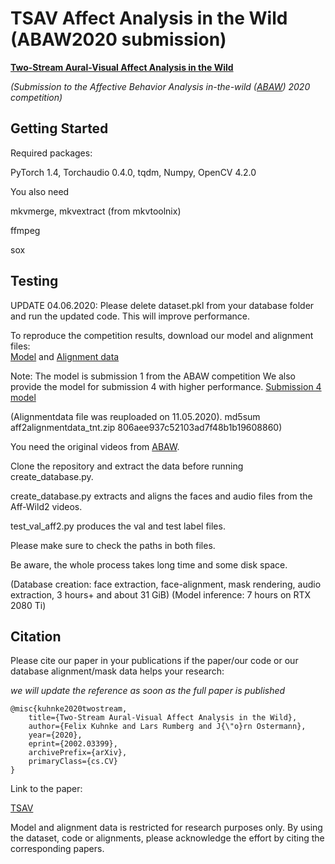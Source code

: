 # TSAV Affect Analysis in the Wild (ABAW2020 submission)

**[Two-Stream Aural-Visual Affect Analysis in the Wild](https://arxiv.org/pdf/2002.03399.pdf)**

*(Submission to the Affective Behavior Analysis in-the-wild ([ABAW](https://ibug.doc.ic.ac.uk/resources/fg-2020-competition-affective-behavior-analysis/)) 2020 competition)*


## Getting Started

Required packages:

PyTorch 1.4, Torchaudio 0.4.0, tqdm, Numpy, OpenCV 4.2.0

You also need

mkvmerge, mkvextract (from mkvtoolnix)

ffmpeg

sox

## Testing

UPDATE 04.06.2020: Please delete dataset.pkl from your database folder and run the updated code. This will improve performance.

To reproduce the competition results, download our model and alignment files:  
[Model](https://www.tnt.uni-hannover.de/project/affwild2/aff2model_tnt.zip) and
[Alignment data](https://www.tnt.uni-hannover.de/project/affwild2/aff2alignmentdata_tnt.zip)

Note: The model is submission 1 from the ABAW competition
We also provide the model for submission 4 with higher performance.
[Submission 4 model](https://www.tnt.uni-hannover.de/project/affwild2/aff2model_tntsub4.zip)

(Alignmentdata file was reuploaded on 11.05.2020). md5sum aff2alignmentdata_tnt.zip 806aee937c52103ad7f48b1b19608860)

You need the original videos from [ABAW](https://ibug.doc.ic.ac.uk/resources/fg-2020-competition-affective-behavior-analysis/).

Clone the repository and extract the data before running create_database.py. 

create_database.py extracts and aligns the faces and audio files from the Aff-Wild2 videos.

test_val_aff2.py produces the val and test label files.

Please make sure to check the paths in both files. 

Be aware, the whole process takes long time and some disk space. 

(Database creation: face extraction, face-alignment, mask rendering, audio extraction, 3 hours+ and about 31 GiB)
(Model inference: 7 hours on RTX 2080 Ti)

## Citation

Please cite our paper in your publications if the paper/our code or our database alignment/mask data helps your research:

*we will update the reference as soon as the full paper is published*

    @misc{kuhnke2020twostream,
        title={Two-Stream Aural-Visual Affect Analysis in the Wild},
        author={Felix Kuhnke and Lars Rumberg and J{\"o}rn Ostermann},
        year={2020},
        eprint={2002.03399},
        archivePrefix={arXiv},
        primaryClass={cs.CV}
    }

Link to the paper:

[TSAV](https://arxiv.org/pdf/2002.03399.pdf)

Model and alignment data is restricted for research purposes only.
By using the dataset, code or alignments, please acknowledge the effort by citing the corresponding papers.
